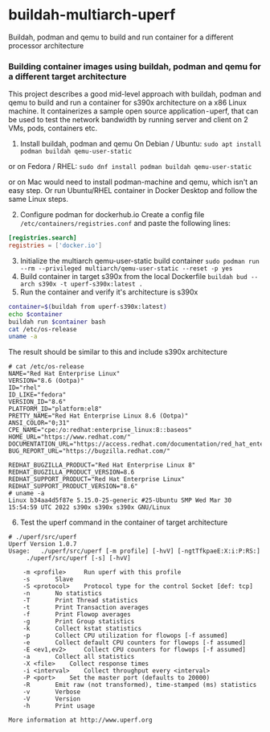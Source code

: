 # buildah-multiarch-uperf
Buildah, podman and qemu to build and run container for a different processor architecture

### Building container images using buildah, podman and qemu for a different target architecture
This project describes a good mid-level approach with buildah, podman and qemu to build and run a container for s390x architecture on a x86 Linux machine. It containerizes a sample open source application - uperf, that can be used to test the network bandwidth by running server and client on 2 VMs, pods, containers etc.



1. Install buildah, podman and qemu
On Debian / Ubuntu:
```sudo apt install podman buildah qemu-user-static```

or on Fedora / RHEL:
```sudo dnf install podman buildah qemu-user-static```

or on Mac would need to install podman-machine and qemu, which isn't an easy step. Or run Ubuntu/RHEL container in Docker Desktop and follow the same Linux steps.

2. Configure podman for dockerhub.io
Create a config file  ```/etc/containers/registries.conf```
and paste the following lines:
```conf
[registries.search]
registries = ['docker.io']
```
3. Initialize the multiarch qemu-user-static build container
```sudo podman run --rm --privileged multiarch/qemu-user-static --reset -p yes```
4. Build container in target s390x from the local Dockerfile
```buildah bud --arch s390x -t uperf-s390x:latest .```
5. Run the container and verify it's architecture is s390x

```bash
container=$(buildah from uperf-s390x:latest)
echo $container
buildah run $container bash
cat /etc/os-release
uname -a
```
The result should be similar to this and include s390x architecture
```
# cat /etc/os-release 
NAME="Red Hat Enterprise Linux"
VERSION="8.6 (Ootpa)"
ID="rhel"
ID_LIKE="fedora"
VERSION_ID="8.6"
PLATFORM_ID="platform:el8"
PRETTY_NAME="Red Hat Enterprise Linux 8.6 (Ootpa)"
ANSI_COLOR="0;31"
CPE_NAME="cpe:/o:redhat:enterprise_linux:8::baseos"
HOME_URL="https://www.redhat.com/"
DOCUMENTATION_URL="https://access.redhat.com/documentation/red_hat_enterprise_linux/8/"
BUG_REPORT_URL="https://bugzilla.redhat.com/"

REDHAT_BUGZILLA_PRODUCT="Red Hat Enterprise Linux 8"
REDHAT_BUGZILLA_PRODUCT_VERSION=8.6
REDHAT_SUPPORT_PRODUCT="Red Hat Enterprise Linux"
REDHAT_SUPPORT_PRODUCT_VERSION="8.6"
# uname -a
Linux b34aa4d5f87e 5.15.0-25-generic #25-Ubuntu SMP Wed Mar 30 15:54:59 UTC 2022 s390x s390x s390x GNU/Linux
```
6. Test the uperf command in the container of target architecture
```
# ./uperf/src/uperf
Uperf Version 1.0.7
Usage:   ./uperf/src/uperf [-m profile] [-hvV] [-ngtTfkpaeE:X:i:P:RS:]
	 ./uperf/src/uperf [-s] [-hvV]

	-m <profile>	 Run uperf with this profile
	-s		 Slave
	-S <protocol>	 Protocol type for the control Socket [def: tcp]
	-n		 No statistics
	-T		 Print Thread statistics
	-t		 Print Transaction averages
	-f		 Print Flowop averages
	-g		 Print Group statistics
	-k		 Collect kstat statistics
	-p		 Collect CPU utilization for flowops [-f assumed]
	-e		 Collect default CPU counters for flowops [-f assumed]
	-E <ev1,ev2>	 Collect CPU counters for flowops [-f assumed]
	-a		 Collect all statistics
	-X <file>	 Collect response times
	-i <interval>	 Collect throughput every <interval>
	-P <port>	 Set the master port (defaults to 20000)
	-R		 Emit raw (not transformed), time-stamped (ms) statistics
	-v		 Verbose
	-V		 Version
	-h		 Print usage

More information at http://www.uperf.org
```
